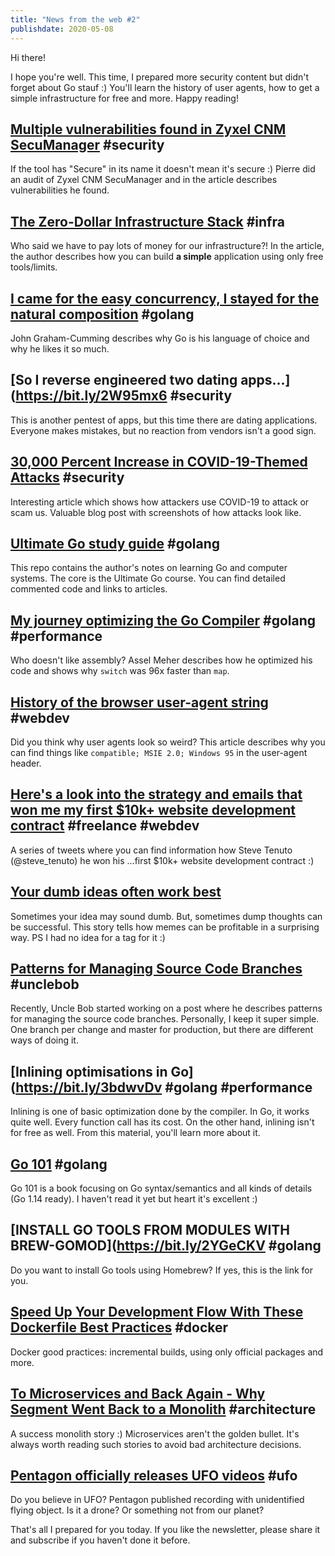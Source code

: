 ```yaml
---
title: "News from the web #2"
publishdate: 2020-05-08
---
```


Hi there!

I hope you're well. This time, I prepared more security content but didn't forget about Go stauf :) You'll learn the history of user agents, how to get a simple infrastructure for free and more. Happy reading!

## [Multiple vulnerabilities found in Zyxel CNM SecuManager](https://bit.ly/35Ev6EM) #security

If the tool has "Secure" in its name it doesn't mean it's secure :) Pierre did an audit of Zyxel CNM SecuManager and in the article describes vulnerabilities he found.

## [The Zero-Dollar Infrastructure Stack](https://bit.ly/3b6Fd6l) #infra

Who said we have to pay lots of money for our infrastructure?! In the article, the author describes how you can build **a simple** application using only free tools/limits.

## [I came for the easy concurrency, I stayed for the natural composition](https://bit.ly/2zgCcmY) #golang

John Graham-Cumming describes why Go is his language of choice and why he likes it so much.

## [So I reverse engineered two dating apps...](https://bit.ly/2W95mx6 #security

This is another pentest of apps, but this time there are dating applications. Everyone makes mistakes, but no reaction from vendors isn't a good sign.

## [30,000 Percent Increase in COVID-19-Themed Attacks](https://bit.ly/2WaC5lT) #security

Interesting article which shows how attackers use COVID-19 to attack or scam us. Valuable blog post with screenshots of how attacks look like.

## [Ultimate Go study guide](https://bit.ly/2A1ikEA) #golang

This repo contains the author's notes on learning Go and computer systems. The core is the Ultimate Go course. You can find detailed commented code and links to articles.

## [My journey optimizing the Go Compiler](https://bit.ly/3dlVohN) #golang #performance

Who doesn't like assembly? Assel Meher describes how he optimized his code and shows why `switch` was 96x faster than `map`.

## [History of the browser user-agent string](https://bit.ly/2WsnQHO) #webdev

Did you think why user agents look so weird? This article describes why you can find things like `compatible; MSIE 2.0; Windows 95` in the user-agent header.

## [Here's a look into the strategy and emails that won me my first $10k+ website development contract](https://bit.ly/2zfkPmo) #freelance #webdev

A series of tweets where you can find information how Steve Tenuto (@steve_tenuto) he won his ...first $10k+ website development contract :)

## [Your dumb ideas often work best](https://bit.ly/2WxJlHw)

Sometimes your idea may sound dumb. But, sometimes dump thoughts can be successful. This story tells how memes can be profitable in a surprising way. PS I had no idea for a tag for it :)

## [Patterns for Managing Source Code Branches](https://bit.ly/35Dkoyp) #unclebob

Recently, Uncle Bob started working on a post where he describes patterns for managing the source code branches. Personally, I keep it super simple. One branch per change and master for production, but there are different ways of doing it.

## [Inlining optimisations in Go](https://bit.ly/3bdwvDv #golang #performance

Inlining is one of basic optimization done by the compiler. In Go, it works quite well. Every function call has its cost. On the other hand, inlining isn't for free as well. From this material, you'll learn more about it.

## [Go 101](https://bit.ly/2SKWvzA) #golang

Go 101 is a book focusing on Go syntax/semantics and all kinds of details (Go 1.14 ready). I haven't read it yet but heart it's excellent :) 

## [INSTALL GO TOOLS FROM MODULES WITH BREW-GOMOD](https://bit.ly/2YGeCKV #golang

Do you want to install Go tools using Homebrew? If yes, this is the link for you.

## [Speed Up Your Development Flow With These Dockerfile Best Practices](https://dockr.ly/2WxQ1Fv) #docker

Docker good practices: incremental builds, using only official packages and more.

## [To Microservices and Back Again - Why Segment Went Back to a Monolith](https://bit.ly/2L9W2Tz) #architecture

A success monolith story :) Microservices aren't the golden bullet. It's always worth reading such stories to avoid bad architecture decisions.

## [Pentagon officially releases UFO videos](https://cnn.it/35fGK8R) #ufo

Do you believe in UFO? Pentagon published recording with unidentified flying object. Is it a drone? Or something not from our planet?

That's all I prepared for you today. If you like the newsletter, please share it and subscribe if you haven't done it before.